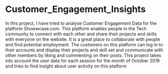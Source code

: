 # Customer_Engagement_Insights
In this project, I have tried to analyse Customer Engagement Data for the platform Showwcase.com. This platform enables people in the Tech community to connect with each other and share their projects and skills with everyone on the website. It is a great place to collaborate with people and find potential employment. 
The customers on this platform can log in to their accounts and display their projects and skill set and communicate with other members by liking and commenting on their posts. This project takes into account the user data for each session for the month of October 2019 and tries to find insight about user activity on this platform
